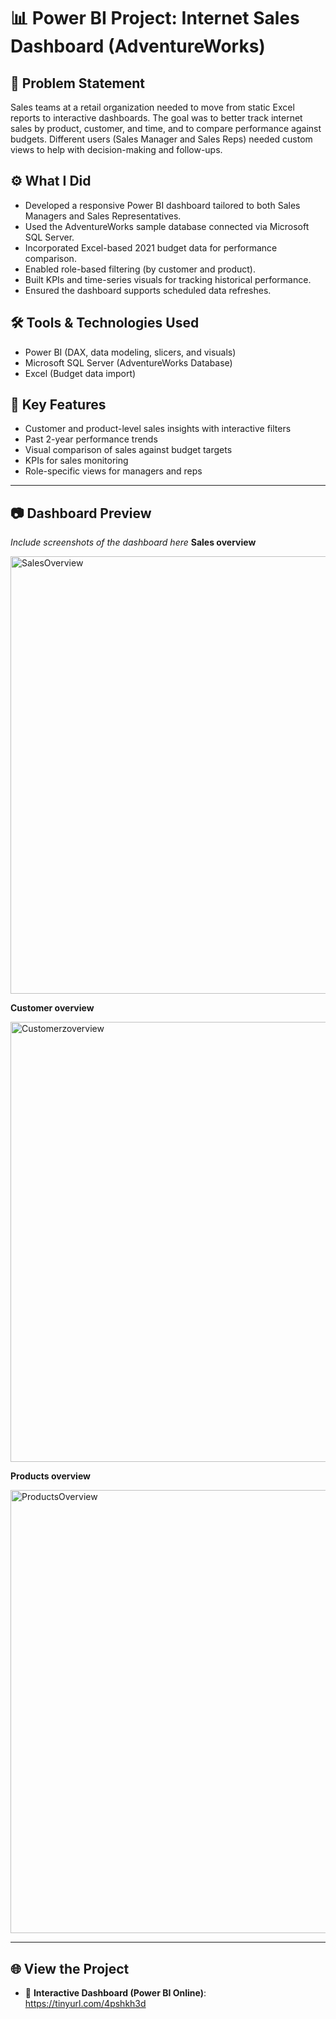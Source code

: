 # 📊 Power BI Project: Internet Sales Dashboard (AdventureWorks)

## 🧠 Problem Statement
Sales teams at a retail organization needed to move from static Excel reports to interactive dashboards. The goal was to better track internet sales by product, customer, and time, and to compare performance against budgets. Different users (Sales Manager and Sales Reps) needed custom views to help with decision-making and follow-ups.

## ⚙️ What I Did
- Developed a responsive Power BI dashboard tailored to both Sales Managers and Sales Representatives.
- Used the AdventureWorks sample database connected via Microsoft SQL Server.
- Incorporated Excel-based 2021 budget data for performance comparison.
- Enabled role-based filtering (by customer and product).
- Built KPIs and time-series visuals for tracking historical performance.
- Ensured the dashboard supports scheduled data refreshes.

## 🛠️ Tools & Technologies Used
- Power BI (DAX, data modeling, slicers, and visuals)
- Microsoft SQL Server (AdventureWorks Database)
- Excel (Budget data import)

## 🔑 Key Features
- Customer and product-level sales insights with interactive filters
- Past 2-year performance trends
- Visual comparison of sales against budget targets
- KPIs for sales monitoring
- Role-specific views for managers and reps

---

## 📷 Dashboard Preview
*Include screenshots of the dashboard here*
**Sales overview**

<img width="1221" height="700" alt="SalesOverview" src="https://github.com/user-attachments/assets/f17ea6cf-06a7-4bff-90c0-0aa0c6dc5cc0" />

**Customer overview**

<img width="1237" height="704" alt="Customerzoverview" src="https://github.com/user-attachments/assets/60e77f8e-93c8-44d8-b113-637ad33139d7" />

**Products overview**

<img width="1231" height="709" alt="ProductsOverview" src="https://github.com/user-attachments/assets/f3d9aa45-4a01-414b-95b7-6082911634c0" />


---

## 🌐 View the Project
- 🔗 **Interactive Dashboard (Power BI Online)**: https://tinyurl.com/4pshkh3d

